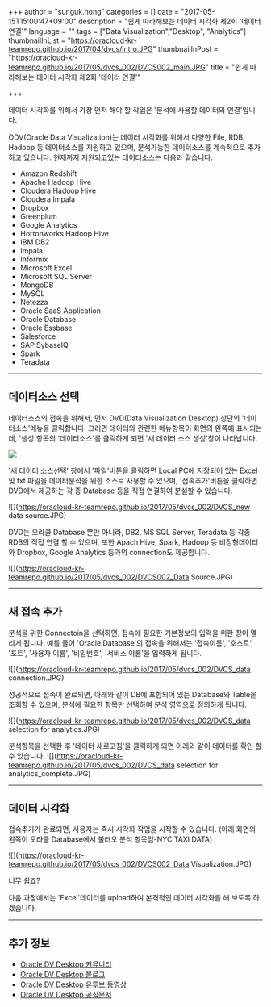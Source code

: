 +++
author = "sunguk.hong"
categories = []
date = "2017-05-15T15:00:47+09:00"
description = "쉽게 따라해보는 데이터 시각화 제2회 '데이터 연결'"
language = ""
tags = ["Data Visualization","Desktop", "Analytics"]
thumbnailInList = "https://oracloud-kr-teamrepo.github.io/2017/04/dvcs/intro.JPG"
thumbnailInPost = "https://oracloud-kr-teamrepo.github.io/2017/05/dvcs_002/DVCS002_main.JPG"
title = "쉽게 따라해보는 데이터 시각화 제2회 '데이터 연결'"

+++

데이터 시각화를 위해서 가장 먼저 해야 할 작업은 '분석에 사용할 데이터의 연결'입니다. 
 
ODV(Oracle Data Visualization)는 데이터 시각화를 위해서 다양한 File, RDB, Hadoop 등 데이터소스를 지원하고 있으며, 분석가능한 데이터소스를 계속적으로 추가하고 있습니다. 현재까지 지원되고있는 데이터소스는 다음과 같습니다. 

- Amazon Redshift
- Apache Hadoop Hive
- Cloudera Hadoop Hive
- Cloudera Impala
- Dropbox
- Greenplum
- Google Analytics
- Hortonworks Hadoop Hive
- IBM DB2
- Impala
- Informix
- Microsoft Excel
- Microsoft SQL Server
- MongoDB
- MySQL
- Netezza
- Oracle SaaS Application
- Oracle Database
- Oracle Essbase
- Salesforce
- SAP SybaseIQ
- Spark
- Teradata 

 
***	
## 데이터소스 선택

데이터소스의 접속을 위해서, 먼저 DVD(Data Visualization Desktop) 상단의 '데이터소스'메뉴을 클릭합니다.
그러면 데이터와 관련한 메뉴항목이 화면의 왼쪽에 표시되는데, '생성'항목의 '데이터소스'를 클릭하게 되면 '새 데이터 소스 생성'창이 나타납니다. 

![](https://oracloud-kr-teamrepo.github.io/2017/05/dvcs_002/DVCS002_Menu.JPG)	

'새 데이터 소스선택' 창에서 '파일'버튼을 클릭하면 Local PC에 저장되어 있는 Excel 및 txt 파일을 데이터분석을 위한 소스로 사용할 수 있으며, '접속추가'버튼을 클릭하면
DVD에서 제공하는 각 종 Database 등을 직접 연결하여 분설할 수 있습니다. 


![](https://oracloud-kr-teamrepo.github.io/2017/05/dvcs_002/DVCS_new data source.JPG)

DVD는 오라클 Database 뿐만 아니라, DB2, MS SQL Server, Teradata 등 각종 RDB의 직접 연결 할 수 있으며, 또한 Apach Hive, Spark, Hadoop 등 비정형데이터와 Dropbox, Google Analytics 등과의 connection도 제공합니다.

![](https://oracloud-kr-teamrepo.github.io/2017/05/dvcs_002/DVCS002_Data Source.JPG)
***	
## 새 접속 추가

분석을 위한 Connectoin을 선택하면, 접속에 필요한 기본정보의 입력을 위한 창이 열리게 됩니다. 
예를 들어 'Oracle Database'의 접속을 위해서는 '접속이름', '호스트', '포트', '사용자 이름', '비밀번호', '서비스 이름'을 입력하게 됩니다.

![](https://oracloud-kr-teamrepo.github.io/2017/05/dvcs_002/DVCS_data connection.JPG)

성공적으로 접속이 완료되면, 아래와 같이 DB에 포함되어 있는 Database와 Table을 조회할 수 있으며, 분석에 필요한 항목만 선택하여 분석 영역으로 정의하게 됩니다. 

	
![](https://oracloud-kr-teamrepo.github.io/2017/05/dvcs_002/DVCS_data selection for analytics.JPG)

분석항목을 선택한 후 '데이터 새로고침'을 클릭하게 되면 아래와 같이 데이터를 확인 할 수 있습니다. 
![](https://oracloud-kr-teamrepo.github.io/2017/05/dvcs_002/DVCS_data selection for analytics_complete.JPG)	
***	
## 데이터 시각화

접속추가가 완료되면, 사용자는 즉시  시각화 작업을 시작할 수 있습니다. (아래 화면의 왼쪽이 오라클 Database에서 불러오 분석 항목임-NYC TAXI DATA)

	
![](https://oracloud-kr-teamrepo.github.io/2017/05/dvcs_002/DVCS002_Data Visualization.JPG)	


너무 쉽죠?

다음 과정에서는 'Excel'데이터를 upload하여 본격적인 데이터 시각화를 해 보도록 하겠습니다. 

***
## 추가 정보

- [Oracle DV Desktop 커뮤니티](https://community.oracle.com/community/business_intelligence/data-visualization)
- [Oracle DV Desktop 블로그](http://oracledataviz.blogspot.kr/)
- [Oracle DV Desktop 유투브 동영상](https://www.youtube.com/watch?v=WnDXCwa-OMo&list=PLOcpw36tp3yLJ5EK7U6EwXF6Z4jLYGmSF)
- [Oracle DV Desktop 공식문서](http://docs.oracle.com/cloud/latest/data-visualization-cloud/index.html)